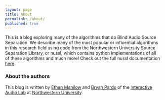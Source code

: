 ```yaml
---
layout: page
title: About
permalink: /about/
published: true
---
```


This is a blog exploring many of the algorithms that do Blind Audio Source Separation. We describe many of the most popular or influential algorithms in this research field using code from the Northwestern University Source Separation Library, or nussl, which contains python implementations of all of these algorithms and much more! Check out the full nussl documentation [here](interactiveaudiolab.github.io/nussl).

### About the authors

This blog is written by [Ethan Manilow](http://www.ethanmanilow.com) and [Bryan Pardo](http://www.bryanpardo.com) of the [Interactive Audio Lab](http://music.cs.northwestern.edu) at [Northwestern University](http://northwestern.edu).

